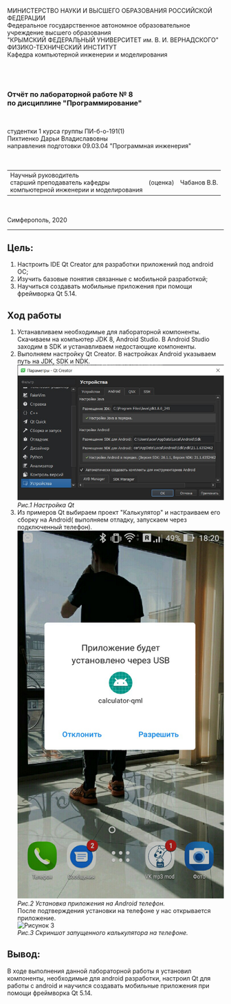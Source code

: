 МИНИСТЕРСТВО НАУКИ И ВЫСШЕГО ОБРАЗОВАНИЯ РОССИЙСКОЙ ФЕДЕРАЦИИ\
Федеральное государственное автономное образовательное учреждение высшего образования\
"КРЫМСКИЙ ФЕДЕРАЛЬНЫЙ УНИВЕРСИТЕТ им. В. И. ВЕРНАДСКОГО"\
ФИЗИКО-ТЕХНИЧЕСКИЙ ИНСТИТУТ\
Кафедра компьютерной инженерии и моделирования\
<br/><br/>
​
### Отчёт по лабораторной работе № 8<br/> по дисциплине "Программирование"
<br/>

студентки 1 курса группы ПИ-б-о-191(1)\
Пихтиенко Дарьи Владиславовны\
направления подготовки 09.03.04 "Программная инженерия"\
<br/>
​
<table>
<tr><td>Научный руководитель<br/> старший преподаватель кафедры<br/>компьютерной инженерии и моделирования</td>
<td>(оценка)</td>
<td>Чабанов В.В.</td>
</tr>
</table>
<br/><br/>
​
Симферополь, 2020

* * *

## Цель: 
1. Настроить IDE Qt Creator для разработки приложений под android ОС;
2. Изучить базовые понятия связанные с мобильной разработкой;
3. Научиться создавать мобильные приложения при помощи фреймворка Qt 5.14.


## Ход работы

1. Устанавливаем необходимые для лабораторной компоненты. Скачиваем на компьютер JDK 8, Android Studio. В Android Studio заходим в SDK и устанавливаем недостающие компоненты.
2. Выполняем настройку Qt Creator. В настройках Android указываем путь на JDK, SDK и NDK.\
![Рисунок 1](https://github.com/DaraPiht/Laba8/blob/master/PV6TJpSFfoo.jpg)\
*Рис.1 Настройка Qt*
5. Из примеров Qt выбираем проект "Калькулятор" и настраиваем его сборку на Аndroid( выполняем отладку, запускаем через подключенный телефон).\
![Рисунок 2](https://github.com/DaraPiht/Laba8/blob/master/BIVwbTDXMrU.jpg)\
*Рис.2 Установка приложения на Аndroid телефон.*\
После подтверждения установки на телефоне у нас открывается приложение.\
![Рисунок 3](https://raw.githubusercontent.com/GachiGucciGhoul/Laboratory_works/master/Lab8/images/3.jpg)\
*Рис.3 Скриншот запущенного калькулятора на телефоне.*

## Вывод: 
В ходе выполнения данной лабораторной работы я установил компоненты, необходимые для android разработки, настроил Qt для работы с android и научился создавать мобильные приложения при помощи фреймворка Qt 5.14.
